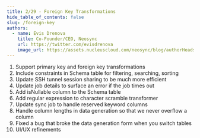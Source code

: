 ```yaml
---
title: 2/29 - Foreign Key Transformations
hide_table_of_contents: false
slug: /foreign-key
authors:
  - name: Evis Drenova
    title: Co-Founder/CEO, Neosync
    url: https://twitter.com/evisdrenova
    image_url: https://assets.nucleuscloud.com/neosync/blog/authorHeadshots/evis.png
---
```


1. Support primary key and foreign key transformations
2. Include constraints in Schema table for filtering, searching, sorting
3. Update SSH tunnel session sharing to be much more efficient
4. Update job details to surface an error if the job times out
5. Add isNullable column to the Schema table
6. Add regular expression to character scramble transformer
7. Update sync job to handle reserved keyword columns
8. Handle column lengths in data generation so that we never overflow a column
9. Fixed a bug that broke the data generation form when you switch tables
10. UI/UX refinements
